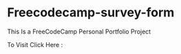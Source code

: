 # Freecodecamp-survey-form
This Is a FreeCodeCamp Personal Portfolio Project





  
  
  To Visit Click Here :
